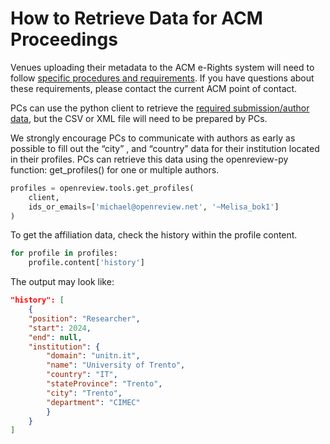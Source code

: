 # How to Retrieve Data for ACM Proceedings

Venues uploading their metadata to the ACM e-Rights system will need to follow [specific procedures and requirements](https://www.acm.org/publications/gi-proceedings-current). If you have questions about these requirements, please contact the current ACM point of contact.&#x20;

PCs can use the python client to retrieve the [required submission/author data](https://www.acm.org/binaries/content/assets/publications/taps/papertypes-csvfields-current.pdf), but the CSV or XML file will need to be prepared by PCs.&#x20;

We strongly encourage PCs to communicate with authors as early as possible to fill out the “city” , and “country” data for their institution located in their profiles. PCs can retrieve this data using the openreview-py function: get\_profiles() for one or multiple authors.

```python
profiles = openreview.tools.get_profiles(
    client,
    ids_or_emails=['michael@openreview.net', '~Melisa_bok1']
)
```

To get the affiliation data, check the history within the profile content.

```python
for profile in profiles:
    profile.content['history']
```

The output may look like:

```json
"history": [
    {
    "position": "Researcher",
    "start": 2024,
    "end": null,
    "institution": {
        "domain": "unitn.it",
        "name": "University of Trento",
        "country": "IT",
        "stateProvince": "Trento",
        "city": "Trento",
        "department": "CIMEC"
        }
    }
]
```
